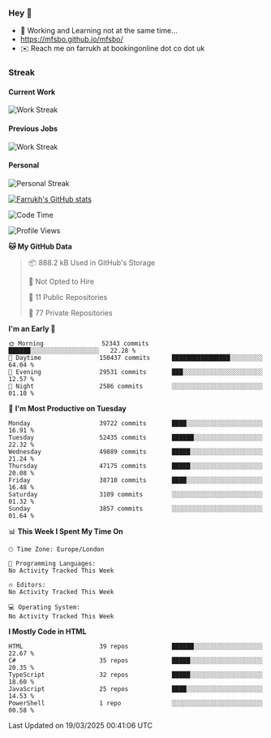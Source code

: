 ### Hey 👋

- 🏃 Working and Learning not at the same time...
- https://mfsbo.github.io/mfsbo/
- ✉️ Reach me on farrukh at bookingonline dot co dot uk

### Streak
#### Current Work
![Work Streak](https://streak-stats.demolab.com/?user=mfsbo)
#### Previous Jobs
![Work Streak](https://streak-stats.demolab.com/?user=farrukhcw)
#### Personal
![Personal Streak](https://streak-stats.demolab.com/?user=farrukhsubhani)

[![Farrukh's GitHub stats](https://github-readme-stats.vercel.app/api?username=mfsbo&hide=stars&count_private=true)](https://github.com/mfsbo/)

<!--START_SECTION:waka-->
![Code Time](http://img.shields.io/badge/Code%20Time-905%20hrs%2049%20mins-blue)

![Profile Views](http://img.shields.io/badge/Profile%20Views-0-blue)

**🐱 My GitHub Data** 

> 📦 888.2 kB Used in GitHub's Storage 
 > 
> 🚫 Not Opted to Hire
 > 
> 📜 11 Public Repositories 
 > 
> 🔑 77 Private Repositories 
 > 
**I'm an Early 🐤** 

```text
🌞 Morning                52343 commits       ██████░░░░░░░░░░░░░░░░░░░   22.28 % 
🌆 Daytime                150437 commits      ████████████████░░░░░░░░░   64.04 % 
🌃 Evening                29531 commits       ███░░░░░░░░░░░░░░░░░░░░░░   12.57 % 
🌙 Night                  2586 commits        ░░░░░░░░░░░░░░░░░░░░░░░░░   01.10 % 
```
📅 **I'm Most Productive on Tuesday** 

```text
Monday                   39722 commits       ████░░░░░░░░░░░░░░░░░░░░░   16.91 % 
Tuesday                  52435 commits       ██████░░░░░░░░░░░░░░░░░░░   22.32 % 
Wednesday                49889 commits       █████░░░░░░░░░░░░░░░░░░░░   21.24 % 
Thursday                 47175 commits       █████░░░░░░░░░░░░░░░░░░░░   20.08 % 
Friday                   38710 commits       ████░░░░░░░░░░░░░░░░░░░░░   16.48 % 
Saturday                 3109 commits        ░░░░░░░░░░░░░░░░░░░░░░░░░   01.32 % 
Sunday                   3857 commits        ░░░░░░░░░░░░░░░░░░░░░░░░░   01.64 % 
```


📊 **This Week I Spent My Time On** 

```text
🕑︎ Time Zone: Europe/London

💬 Programming Languages: 
No Activity Tracked This Week

🔥 Editors: 
No Activity Tracked This Week

💻 Operating System: 
No Activity Tracked This Week
```

**I Mostly Code in HTML** 

```text
HTML                     39 repos            ██████░░░░░░░░░░░░░░░░░░░   22.67 % 
C#                       35 repos            █████░░░░░░░░░░░░░░░░░░░░   20.35 % 
TypeScript               32 repos            █████░░░░░░░░░░░░░░░░░░░░   18.60 % 
JavaScript               25 repos            ████░░░░░░░░░░░░░░░░░░░░░   14.53 % 
PowerShell               1 repo              ░░░░░░░░░░░░░░░░░░░░░░░░░   00.58 % 
```




 Last Updated on 19/03/2025 00:41:06 UTC
<!--END_SECTION:waka-->
<!--
**mfsbo/mfsbo** is a ✨ _special_ ✨ repository because its `README.md` (this file) appears on your GitHub profile.

Here are some ideas to get you started:

- 🔭 I’m currently working on ...
- 🌱 I’m currently learning ...
- 👯 I’m looking to collaborate on ...
- 🤔 I’m looking for help with ...
- 💬 Ask me about ...
- 📫 How to reach me: ...
- 😄 Pronouns: ...
- ⚡ Fun fact: ...
-->

